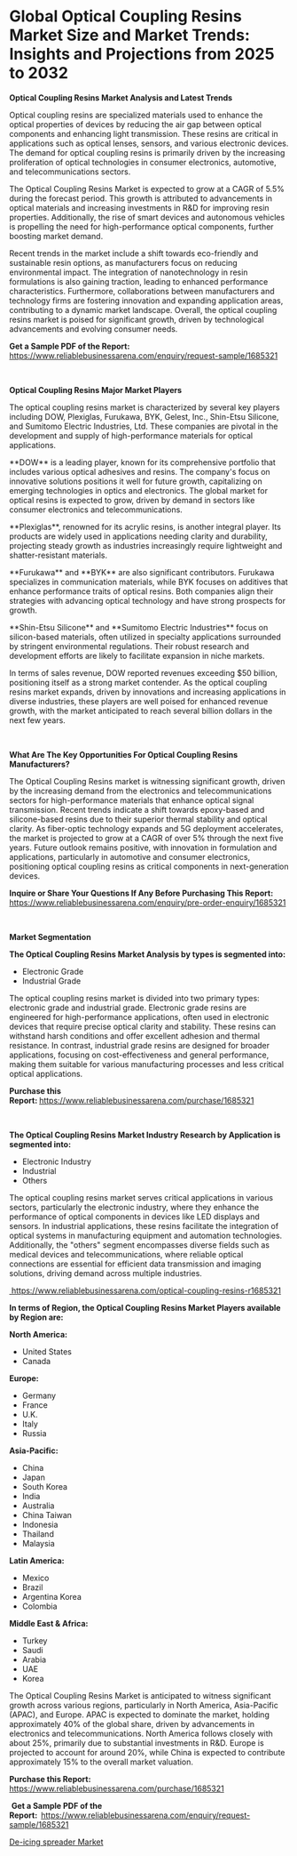 <p><h1>Global Optical Coupling Resins Market Size and Market Trends: Insights and Projections from 2025 to 2032</h1></p><p><strong>Optical Coupling Resins Market Analysis and Latest Trends</strong></p>
<p><p>Optical coupling resins are specialized materials used to enhance the optical properties of devices by reducing the air gap between optical components and enhancing light transmission. These resins are critical in applications such as optical lenses, sensors, and various electronic devices. The demand for optical coupling resins is primarily driven by the increasing proliferation of optical technologies in consumer electronics, automotive, and telecommunications sectors.</p><p>The Optical Coupling Resins Market is expected to grow at a CAGR of 5.5% during the forecast period. This growth is attributed to advancements in optical materials and increasing investments in R&D for improving resin properties. Additionally, the rise of smart devices and autonomous vehicles is propelling the need for high-performance optical components, further boosting market demand.</p><p>Recent trends in the market include a shift towards eco-friendly and sustainable resin options, as manufacturers focus on reducing environmental impact. The integration of nanotechnology in resin formulations is also gaining traction, leading to enhanced performance characteristics. Furthermore, collaborations between manufacturers and technology firms are fostering innovation and expanding application areas, contributing to a dynamic market landscape. Overall, the optical coupling resins market is poised for significant growth, driven by technological advancements and evolving consumer needs.</p></p>
<p><strong>Get a Sample PDF of the Report:&nbsp;</strong> <a href="https://www.reliablebusinessarena.com/enquiry/request-sample/1685321?utm_campaign=3367&utm_medium=2&utm_source=Github&utm_content=ia&utm_term=26032025&utm_id=optical-coupling-resins">https://www.reliablebusinessarena.com/enquiry/request-sample/1685321</a></p>
<p>&nbsp;</p>
<p><strong>Optical Coupling Resins Major Market Players</strong></p>
<p><p>The optical coupling resins market is characterized by several key players including DOW, Plexiglas, Furukawa, BYK, Gelest, Inc., Shin-Etsu Silicone, and Sumitomo Electric Industries, Ltd. These companies are pivotal in the development and supply of high-performance materials for optical applications.</p><p>**DOW** is a leading player, known for its comprehensive portfolio that includes various optical adhesives and resins. The company's focus on innovative solutions positions it well for future growth, capitalizing on emerging technologies in optics and electronics. The global market for optical resins is expected to grow, driven by demand in sectors like consumer electronics and telecommunications.</p><p>**Plexiglas**, renowned for its acrylic resins, is another integral player. Its products are widely used in applications needing clarity and durability, projecting steady growth as industries increasingly require lightweight and shatter-resistant materials.</p><p>**Furukawa** and **BYK** are also significant contributors. Furukawa specializes in communication materials, while BYK focuses on additives that enhance performance traits of optical resins. Both companies align their strategies with advancing optical technology and have strong prospects for growth.</p><p>**Shin-Etsu Silicone** and **Sumitomo Electric Industries** focus on silicon-based materials, often utilized in specialty applications surrounded by stringent environmental regulations. Their robust research and development efforts are likely to facilitate expansion in niche markets.</p><p>In terms of sales revenue, DOW reported revenues exceeding $50 billion, positioning itself as a strong market contender. As the optical coupling resins market expands, driven by innovations and increasing applications in diverse industries, these players are well poised for enhanced revenue growth, with the market anticipated to reach several billion dollars in the next few years.</p></p>
<p>&nbsp;</p>
<p><strong>What Are The Key Opportunities For Optical Coupling Resins Manufacturers?</strong></p>
<p><p>The Optical Coupling Resins market is witnessing significant growth, driven by the increasing demand from the electronics and telecommunications sectors for high-performance materials that enhance optical signal transmission. Recent trends indicate a shift towards epoxy-based and silicone-based resins due to their superior thermal stability and optical clarity. As fiber-optic technology expands and 5G deployment accelerates, the market is projected to grow at a CAGR of over 5% through the next five years. Future outlook remains positive, with innovation in formulation and applications, particularly in automotive and consumer electronics, positioning optical coupling resins as critical components in next-generation devices.</p></p>
<p><strong>Inquire or Share Your Questions If Any Before Purchasing This Report:</strong> <a href="https://www.reliablebusinessarena.com/enquiry/pre-order-enquiry/1685321?utm_campaign=3367&utm_medium=2&utm_source=Github&utm_content=ia&utm_term=26032025&utm_id=optical-coupling-resins">https://www.reliablebusinessarena.com/enquiry/pre-order-enquiry/1685321</a></p>
<p>&nbsp;</p>
<p><strong>Market Segmentation</strong></p>
<p><strong>The Optical Coupling Resins Market Analysis by types is segmented into:</strong></p>
<p><ul><li>Electronic Grade</li><li>Industrial Grade</li></ul></p>
<p><p>The optical coupling resins market is divided into two primary types: electronic grade and industrial grade. Electronic grade resins are engineered for high-performance applications, often used in electronic devices that require precise optical clarity and stability. These resins can withstand harsh conditions and offer excellent adhesion and thermal resistance. In contrast, industrial grade resins are designed for broader applications, focusing on cost-effectiveness and general performance, making them suitable for various manufacturing processes and less critical optical applications.</p></p>
<p><strong>Purchase this Report:&nbsp;</strong><a href="https://www.reliablebusinessarena.com/purchase/1685321?utm_campaign=3367&utm_medium=2&utm_source=Github&utm_content=ia&utm_term=26032025&utm_id=optical-coupling-resins">https://www.reliablebusinessarena.com/purchase/1685321</a></p>
<p>&nbsp;</p>
<p><strong>The Optical Coupling Resins Market Industry Research by Application is segmented into:</strong></p>
<p><ul><li>Electronic Industry</li><li>Industrial</li><li>Others</li></ul></p>
<p><p>The optical coupling resins market serves critical applications in various sectors, particularly the electronic industry, where they enhance the performance of optical components in devices like LED displays and sensors. In industrial applications, these resins facilitate the integration of optical systems in manufacturing equipment and automation technologies. Additionally, the "others" segment encompasses diverse fields such as medical devices and telecommunications, where reliable optical connections are essential for efficient data transmission and imaging solutions, driving demand across multiple industries.</p></p>
<p><a href="https://www.reliablebusinessarena.com/optical-coupling-resins-r1685321?utm_campaign=3367&utm_medium=2&utm_source=Github&utm_content=ia&utm_term=26032025&utm_id=optical-coupling-resins">&nbsp;https://www.reliablebusinessarena.com/optical-coupling-resins-r1685321</a></p>
<p><strong>In terms of Region, the Optical Coupling Resins Market Players available by Region are:</strong></p>
<p>
    <p> <strong> North America: </strong>
        <ul>
            <li>United States</li>
            <li>Canada</li>
        </ul>
        </p> 
    <p> <strong> Europe: </strong>
        <ul>
            <li>Germany</li>
            <li>France</li>
            <li>U.K.</li>
            <li>Italy</li>
            <li>Russia</li>
        </ul>
        </p> 
    <p> <strong> Asia-Pacific: </strong>
        <ul>
            <li>China</li>
            <li>Japan</li>
            <li>South Korea</li>
            <li>India</li>
            <li>Australia</li>
            <li>China Taiwan</li>
            <li>Indonesia</li>
            <li>Thailand</li>
            <li>Malaysia</li>
        </ul>
        </p> 
    <p> <strong> Latin America: </strong>
        <ul>
            <li>Mexico</li>
            <li>Brazil</li>
            <li>Argentina Korea</li>
            <li>Colombia</li>
        </ul>
        </p> 
    <p> <strong> Middle East & Africa: </strong>
        <ul>
            <li>Turkey</li>
            <li>Saudi</li>
            <li>Arabia</li>
            <li>UAE</li>
            <li>Korea</li>
        </ul>
    </p>
    </p>
<p><p>The Optical Coupling Resins Market is anticipated to witness significant growth across various regions, particularly in North America, Asia-Pacific (APAC), and Europe. APAC is expected to dominate the market, holding approximately 40% of the global share, driven by advancements in electronics and telecommunications. North America follows closely with about 25%, primarily due to substantial investments in R&D. Europe is projected to account for around 20%, while China is expected to contribute approximately 15% to the overall market valuation.</p></p>
<p><strong>Purchase this Report: </strong><a href="https://www.reliablebusinessarena.com/purchase/1685321?utm_campaign=3367&utm_medium=2&utm_source=Github&utm_content=ia&utm_term=26032025&utm_id=optical-coupling-resins">https://www.reliablebusinessarena.com/purchase/1685321</a></p>
<p>&nbsp;<strong>Get a Sample PDF of the Report:&nbsp;&nbsp;</strong><a href="https://www.reliablebusinessarena.com/enquiry/request-sample/1685321?utm_campaign=3367&utm_medium=2&utm_source=Github&utm_content=ia&utm_term=26032025&utm_id=optical-coupling-resins">https://www.reliablebusinessarena.com/enquiry/request-sample/1685321</a></p>
<p><strong></strong></p>
<p><p><a href="https://github.com/oshrykauraj7/Market-Research-Report-List-1/blob/main/de-icing-spreader-market.md?utm_campaign=3367&utm_medium=2&utm_source=Github&utm_content=ia&utm_term=26032025&utm_id=optical-coupling-resins">De-icing spreader Market</a></p></p>